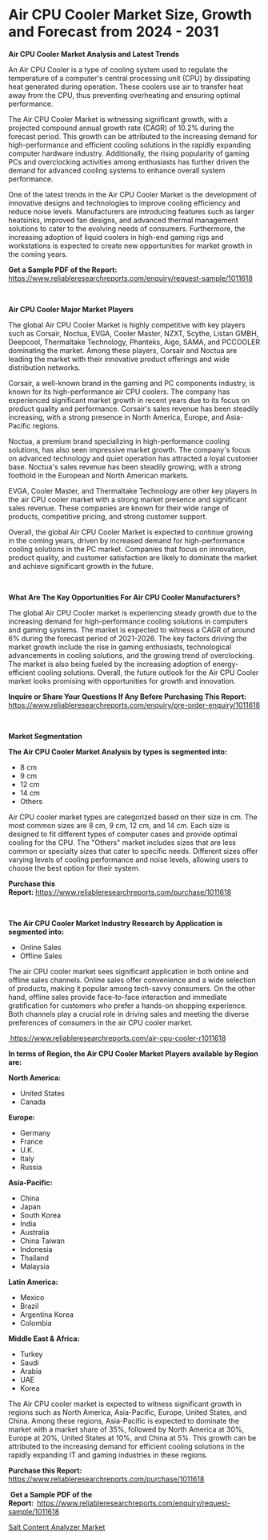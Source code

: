 <p><h1>Air CPU Cooler Market Size, Growth and Forecast from 2024 - 2031</h1></p><p><strong>Air CPU Cooler Market Analysis and Latest Trends</strong></p>
<p><p>An Air CPU Cooler is a type of cooling system used to regulate the temperature of a computer's central processing unit (CPU) by dissipating heat generated during operation. These coolers use air to transfer heat away from the CPU, thus preventing overheating and ensuring optimal performance.</p><p>The Air CPU Cooler Market is witnessing significant growth, with a projected compound annual growth rate (CAGR) of 10.2% during the forecast period. This growth can be attributed to the increasing demand for high-performance and efficient cooling solutions in the rapidly expanding computer hardware industry. Additionally, the rising popularity of gaming PCs and overclocking activities among enthusiasts has further driven the demand for advanced cooling systems to enhance overall system performance.</p><p>One of the latest trends in the Air CPU Cooler Market is the development of innovative designs and technologies to improve cooling efficiency and reduce noise levels. Manufacturers are introducing features such as larger heatsinks, improved fan designs, and advanced thermal management solutions to cater to the evolving needs of consumers. Furthermore, the increasing adoption of liquid coolers in high-end gaming rigs and workstations is expected to create new opportunities for market growth in the coming years.</p></p>
<p><strong>Get a Sample PDF of the Report:&nbsp;</strong> <a href="https://www.reliableresearchreports.com/enquiry/request-sample/1011618">https://www.reliableresearchreports.com/enquiry/request-sample/1011618</a></p>
<p>&nbsp;</p>
<p><strong>Air CPU Cooler Major Market Players</strong></p>
<p><p>The global Air CPU Cooler Market is highly competitive with key players such as Corsair, Noctua, EVGA, Cooler Master, NZXT, Scythe, Listan GMBH, Deepcool, Thermaltake Technology, Phanteks, Aigo, SAMA, and PCCOOLER dominating the market. Among these players, Corsair and Noctua are leading the market with their innovative product offerings and wide distribution networks.</p><p>Corsair, a well-known brand in the gaming and PC components industry, is known for its high-performance air CPU coolers. The company has experienced significant market growth in recent years due to its focus on product quality and performance. Corsair's sales revenue has been steadily increasing, with a strong presence in North America, Europe, and Asia-Pacific regions.</p><p>Noctua, a premium brand specializing in high-performance cooling solutions, has also seen impressive market growth. The company's focus on advanced technology and quiet operation has attracted a loyal customer base. Noctua's sales revenue has been steadily growing, with a strong foothold in the European and North American markets.</p><p>EVGA, Cooler Master, and Thermaltake Technology are other key players in the air CPU cooler market with a strong market presence and significant sales revenue. These companies are known for their wide range of products, competitive pricing, and strong customer support.</p><p>Overall, the global Air CPU Cooler Market is expected to continue growing in the coming years, driven by increased demand for high-performance cooling solutions in the PC market. Companies that focus on innovation, product quality, and customer satisfaction are likely to dominate the market and achieve significant growth in the future.</p></p>
<p>&nbsp;</p>
<p><strong>What Are The Key Opportunities For Air CPU Cooler Manufacturers?</strong></p>
<p><p>The global Air CPU Cooler market is experiencing steady growth due to the increasing demand for high-performance cooling solutions in computers and gaming systems. The market is expected to witness a CAGR of around 6% during the forecast period of 2021-2026. The key factors driving the market growth include the rise in gaming enthusiasts, technological advancements in cooling solutions, and the growing trend of overclocking. The market is also being fueled by the increasing adoption of energy-efficient cooling solutions. Overall, the future outlook for the Air CPU Cooler market looks promising with opportunities for growth and innovation.</p></p>
<p><strong>Inquire or Share Your Questions If Any Before Purchasing This Report:</strong> <a href="https://www.reliableresearchreports.com/enquiry/pre-order-enquiry/1011618">https://www.reliableresearchreports.com/enquiry/pre-order-enquiry/1011618</a></p>
<p>&nbsp;</p>
<p><strong>Market Segmentation</strong></p>
<p><strong>The Air CPU Cooler Market Analysis by types is segmented into:</strong></p>
<p><ul><li>8 cm</li><li>9 cm</li><li>12 cm</li><li>14 cm</li><li>Others</li></ul></p>
<p><p>Air CPU cooler market types are categorized based on their size in cm. The most common sizes are 8 cm, 9 cm, 12 cm, and 14 cm. Each size is designed to fit different types of computer cases and provide optimal cooling for the CPU. The "Others" market includes sizes that are less common or specialty sizes that cater to specific needs. Different sizes offer varying levels of cooling performance and noise levels, allowing users to choose the best option for their system.</p></p>
<p><strong>Purchase this Report:&nbsp;</strong><a href="https://www.reliableresearchreports.com/purchase/1011618">https://www.reliableresearchreports.com/purchase/1011618</a></p>
<p>&nbsp;</p>
<p><strong>The Air CPU Cooler Market Industry Research by Application is segmented into:</strong></p>
<p><ul><li>Online Sales</li><li>Offline Sales</li></ul></p>
<p><p>The air CPU cooler market sees significant application in both online and offline sales channels. Online sales offer convenience and a wide selection of products, making it popular among tech-savvy consumers. On the other hand, offline sales provide face-to-face interaction and immediate gratification for customers who prefer a hands-on shopping experience. Both channels play a crucial role in driving sales and meeting the diverse preferences of consumers in the air CPU cooler market.</p></p>
<p><a href="https://www.reliableresearchreports.com/air-cpu-cooler-r1011618">&nbsp;https://www.reliableresearchreports.com/air-cpu-cooler-r1011618</a></p>
<p><strong>In terms of Region, the Air CPU Cooler Market Players available by Region are:</strong></p>
<p>
    <p> <strong> North America: </strong>
        <ul>
            <li>United States</li>
            <li>Canada</li>
        </ul>
        </p> 
    <p> <strong> Europe: </strong>
        <ul>
            <li>Germany</li>
            <li>France</li>
            <li>U.K.</li>
            <li>Italy</li>
            <li>Russia</li>
        </ul>
        </p> 
    <p> <strong> Asia-Pacific: </strong>
        <ul>
            <li>China</li>
            <li>Japan</li>
            <li>South Korea</li>
            <li>India</li>
            <li>Australia</li>
            <li>China Taiwan</li>
            <li>Indonesia</li>
            <li>Thailand</li>
            <li>Malaysia</li>
        </ul>
        </p> 
    <p> <strong> Latin America: </strong>
        <ul>
            <li>Mexico</li>
            <li>Brazil</li>
            <li>Argentina Korea</li>
            <li>Colombia</li>
        </ul>
        </p> 
    <p> <strong> Middle East & Africa: </strong>
        <ul>
            <li>Turkey</li>
            <li>Saudi</li>
            <li>Arabia</li>
            <li>UAE</li>
            <li>Korea</li>
        </ul>
    </p>
    </p>
<p><p>The Air CPU cooler market is expected to witness significant growth in regions such as North America, Asia-Pacific, Europe, United States, and China. Among these regions, Asia-Pacific is expected to dominate the market with a market share of 35%, followed by North America at 30%, Europe at 20%, United States at 10%, and China at 5%. This growth can be attributed to the increasing demand for efficient cooling solutions in the rapidly expanding IT and gaming industries in these regions.</p></p>
<p><strong>Purchase this Report: </strong><a href="https://www.reliableresearchreports.com/purchase/1011618">https://www.reliableresearchreports.com/purchase/1011618</a></p>
<p>&nbsp;<strong>Get a Sample PDF of the Report:&nbsp;&nbsp;</strong><a href="https://www.reliableresearchreports.com/enquiry/request-sample/1011618">https://www.reliableresearchreports.com/enquiry/request-sample/1011618</a></p>
<p><strong></strong></p>
<p><p><a href="https://view.publitas.com/reportprime-1/global-salt-content-analyzer-market-size-is-expected-to-experience-a-cagr-of-9-9-through-2024-2031-according-to-industry-projections/">Salt Content Analyzer Market</a></p></p>